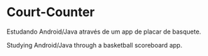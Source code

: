 # Court-Counter
Estudando Android/Java através de um app de placar de basquete.

Studying Android/Java through a basketball scoreboard app.
